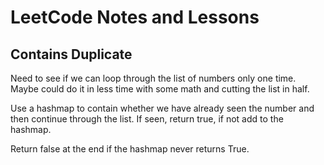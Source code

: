 # LeetCode Notes and Lessons

## Contains Duplicate

Need to see if we can loop through the list of numbers only one time. Maybe could do it in less time with some math and cutting the list in half.

Use a hashmap to contain whether we have already seen the number and then continue through the list. If seen, return true, if not add to the hashmap.

Return false at the end if the hashmap never returns True.
